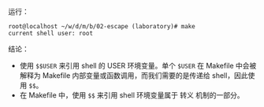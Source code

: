 运行：

```shell
root@localhost ~/w/d/m/b/02-escape (laboratory)# make
current shell user: root
```

结论：

- 使用 `$$USER` 来引用 shell 的 USER 环境变量。单个 `$USER` 在 Makefile 中会被解释为 Makefile 内部变量或函数调用，而我们需要的是传递给 shell，因此使用 `$$`。
- 在 Makefile 中，使用 `$$` 来引用 shell 环境变量属于 转义 机制的一部分。
